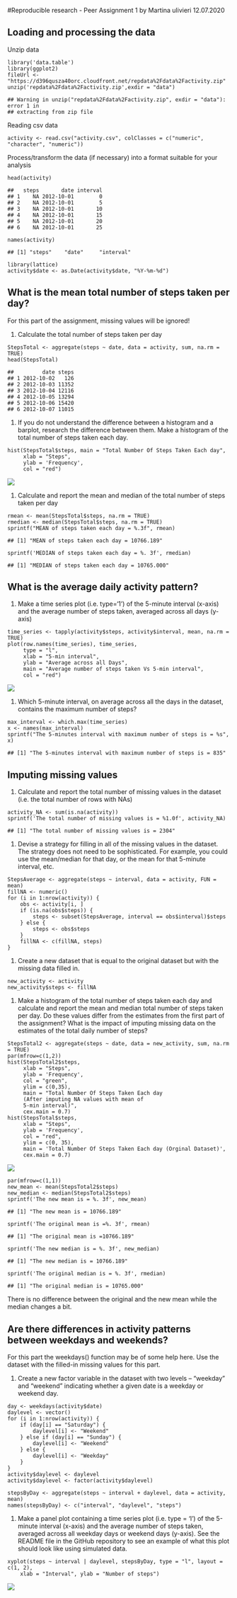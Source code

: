 \#Reproducible research - Peer Assignment 1 by Martina ulivieri
12.07.2020

Loading and processing the data
-------------------------------

Unzip data

    library('data.table')
    library(ggplot2)
    fileUrl <- "https://d396qusza40orc.cloudfront.net/repdata%2Fdata%2Factivity.zip"
    unzip('repdata%2Fdata%2Factivity.zip',exdir = "data")

    ## Warning in unzip("repdata%2Fdata%2Factivity.zip", exdir = "data"): error 1 in
    ## extracting from zip file

Reading csv data

    activity <- read.csv("activity.csv", colClasses = c("numeric", "character", "numeric"))

Process/transform the data (if necessary) into a format suitable for
your analysis

    head(activity)

    ##   steps       date interval
    ## 1    NA 2012-10-01        0
    ## 2    NA 2012-10-01        5
    ## 3    NA 2012-10-01       10
    ## 4    NA 2012-10-01       15
    ## 5    NA 2012-10-01       20
    ## 6    NA 2012-10-01       25

    names(activity)

    ## [1] "steps"    "date"     "interval"

    library(lattice)
    activity$date <- as.Date(activity$date, "%Y-%m-%d")

What is the mean total number of steps taken per day?
-----------------------------------------------------

For this part of the assignment, missing values will be ignored!

1.  Calculate the total number of steps taken per day

<!-- -->

    StepsTotal <- aggregate(steps ~ date, data = activity, sum, na.rm = TRUE)
    head(StepsTotal)

    ##         date steps
    ## 1 2012-10-02   126
    ## 2 2012-10-03 11352
    ## 3 2012-10-04 12116
    ## 4 2012-10-05 13294
    ## 5 2012-10-06 15420
    ## 6 2012-10-07 11015

1.  If you do not understand the difference between a histogram and a
    barplot, research the difference between them. Make a histogram of
    the total number of steps taken each day.

<!-- -->

    hist(StepsTotal$steps, main = "Total Number Of Steps Taken Each day", 
         xlab = "Steps", 
         ylab = 'Frequency', 
         col = "red")

![](reproducible-research-assignment-1_files/figure-markdown_strict/unnamed-chunk-5-1.png)

1.  Calculate and report the mean and median of the total number of
    steps taken per day

<!-- -->

    rmean <- mean(StepsTotal$steps, na.rm = TRUE)
    rmedian <- median(StepsTotal$steps, na.rm = TRUE)
    sprintf("MEAN of steps taken each day = %.3f", rmean)

    ## [1] "MEAN of steps taken each day = 10766.189"

    sprintf('MEDIAN of steps taken each day = %. 3f', rmedian)

    ## [1] "MEDIAN of steps taken each day = 10765.000"

What is the average daily activity pattern?
-------------------------------------------

1.  Make a time series plot (i.e. type=‘1’) of the 5-minute interval
    (x-axis) and the average number of steps taken, averaged across all
    days (y-axis)

<!-- -->

    time_series <- tapply(activity$steps, activity$interval, mean, na.rm = TRUE)
    plot(row.names(time_series), time_series, 
         type = "l", 
         xlab = "5-min interval", 
         ylab = "Average across all Days", 
         main = "Average number of steps taken Vs 5-min interval", 
         col = "red")

![](reproducible-research-assignment-1_files/figure-markdown_strict/unnamed-chunk-7-1.png)

1.  Which 5-minute interval, on average across all the days in the
    dataset, contains the maximum number of steps?

<!-- -->

    max_interval <- which.max(time_series)
    x <- names(max_interval)
    sprintf("The 5-minutes interval with maximum number of steps is = %s", x)

    ## [1] "The 5-minutes interval with maximum number of steps is = 835"

Imputing missing values
-----------------------

1.  Calculate and report the total number of missing values in the
    dataset (i.e. the total number of rows with NAs)

<!-- -->

    activity_NA <- sum(is.na(activity))
    sprintf('The total number of missing values is = %1.0f', activity_NA)

    ## [1] "The total number of missing values is = 2304"

1.  Devise a strategy for filling in all of the missing values in the
    dataset. The strategy does not need to be sophisticated. For
    example, you could use the mean/median for that day, or the mean for
    that 5-minute interval, etc.

<!-- -->

    StepsAverage <- aggregate(steps ~ interval, data = activity, FUN = mean)
    fillNA <- numeric()
    for (i in 1:nrow(activity)) {
        obs <- activity[i, ]
        if (is.na(obs$steps)) {
            steps <- subset(StepsAverage, interval == obs$interval)$steps
        } else {
            steps <- obs$steps
        }
        fillNA <- c(fillNA, steps)
    }

1.  Create a new dataset that is equal to the original dataset but with
    the missing data filled in.

<!-- -->

    new_activity <- activity
    new_activity$steps <- fillNA

1.  Make a histogram of the total number of steps taken each day and
    calculate and report the mean and median total number of steps taken
    per day. Do these values differ from the estimates from the first
    part of the assignment? What is the impact of imputing missing data
    on the estimates of the total daily number of steps?

<!-- -->

    StepsTotal2 <- aggregate(steps ~ date, data = new_activity, sum, na.rm = TRUE)
    par(mfrow=c(1,2))
    hist(StepsTotal2$steps, 
         xlab = "Steps", 
         ylab = 'Frequency', 
         col = "green", 
         ylim = c(0,35), 
         main = "Total Number Of Steps Taken Each day 
         (After imputing NA values with mean of 
         5-min interval)", 
         cex.main = 0.7)
    hist(StepsTotal$steps, 
         xlab = "Steps", 
         ylab = 'Frequency', 
         col = "red",
         ylim = c(0, 35),
         main = 'Total Number Of Steps Taken Each day (Orginal Dataset)',
         cex.main = 0.7)

![](reproducible-research-assignment-1_files/figure-markdown_strict/unnamed-chunk-12-1.png)

    par(mfrow=c(1,1))
    new_mean <- mean(StepsTotal2$steps)
    new_median <- median(StepsTotal2$steps)
    sprintf('The new mean is = %. 3f', new_mean)

    ## [1] "The new mean is = 10766.189"

    sprintf('The original mean is =%. 3f', rmean)

    ## [1] "The original mean is =10766.189"

    sprintf('The new median is = %. 3f', new_median)

    ## [1] "The new median is = 10766.189"

    sprintf('The original median is = %. 3f', rmedian)

    ## [1] "The original median is = 10765.000"

There is no difference between the original and the new mean while the
median changes a bit.

Are there differences in activity patterns between weekdays and weekends?
-------------------------------------------------------------------------

For this part the weekdays() function may be of some help here. Use the
dataset with the filled-in missing values for this part.

1.  Create a new factor variable in the dataset with two levels –
    “weekday” and “weekend” indicating whether a given date is a weekday
    or weekend day.

<!-- -->

    day <- weekdays(activity$date)
    daylevel <- vector()
    for (i in 1:nrow(activity)) {
        if (day[i] == "Saturday") {
            daylevel[i] <- "Weekend"
        } else if (day[i] == "Sunday") {
            daylevel[i] <- "Weekend"
        } else {
            daylevel[i] <- "Weekday"
        }
    }
    activity$daylevel <- daylevel
    activity$daylevel <- factor(activity$daylevel)

    stepsByDay <- aggregate(steps ~ interval + daylevel, data = activity, mean)
    names(stepsByDay) <- c("interval", "daylevel", "steps")

1.  Make a panel plot containing a time series plot (i.e. type = ‘l’) of
    the 5-minute interval (x-axis) and the average number of steps
    taken, averaged across all weekday days or weekend days (y-axis).
    See the README file in the GitHub repository to see an example of
    what this plot should look like using simulated data.

<!-- -->

    xyplot(steps ~ interval | daylevel, stepsByDay, type = "l", layout = c(1, 2), 
        xlab = "Interval", ylab = "Number of steps")

![](reproducible-research-assignment-1_files/figure-markdown_strict/unnamed-chunk-14-1.png)
